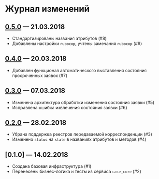 # Журнал изменений

## [0.5.0] — 21.03.2018

-   Стандартизированы названия атрибутов (#8)
-   Добавлены настройки `rubocop`, учтены замечания `rubocop` (#9)

## [0.4.0] — 20.03.2018

-   Добавлен функционал автоматического выставления состояния просроченных
    заявок (#7)

## [0.3.0] — 07.03.2018

-   Изменена архитектура обработки изменения состояния заявки (#5)
-   Исправлена ошибка извлечения состояния заявки (#6)

## [0.2.0] — 28.02.2018

-   Убрана поддержка реестров передаваемой корреспонденции (#3)
-   Изменено `status` на `state` в названиях атрибутов и методов (#4)

## [0.1.0] — 14.02.2018

-   Создана базовая инфраструктура (#1)
-   Перенесены бизнес-логика и тесты из сервиса `case_core` (#2)

[0.5.0]: http://gitlab.it.vm/gems/mfc_case/compare/0.4.0...0.5.0
[0.4.0]: http://gitlab.it.vm/gems/mfc_case/compare/0.3.0...0.4.0
[0.3.0]: http://gitlab.it.vm/gems/mfc_case/compare/0.2.0...0.3.0
[0.2.0]: http://gitlab.it.vm/gems/mfc_case/compare/0.1.0...0.2.0
